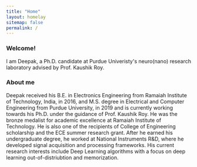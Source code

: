 ```yaml
---
title: "Home"
layout: homelay
sitemap: false
permalink: /
---
```


### Welcome!

I am Deepak, a Ph.D. candidate at Purdue Univeristy's neuro(nano) research laboratory advised by Prof. Kaushik Roy.

<!-- <div class="container">
<div class="row">
<center>
<img src="{{ site.url }}{{ site.baseurl }}/images/banner.jpg" width="100%"/><br/>
Examples of Feynman diagrams. <br/>
Feynman R., The theory of positrons. <i>Phys. Rev.</i> (1949)
</center>
</div>
</div>
<br/> -->

### About me

Deepak received his B.E. in Electronics Engineering from Ramaiah Institute of Technology, India, in 2016, and M.S. degree in Electrical and Computer Engineering from Purdue University, in 2019 and is currently working towards his Ph.D. under the guidance of Prof. Kaushik Roy. He was the bronze medalist for academic excellence at Ramaiah Institute of Technology. He is also one of the recipients of College of Engineering scholarship and the ECE summer research grant. After he earned his undergraduate degree, he worked at National Instruments R&D, where he developed signal acquisition and processing frameworks. His current research interests include Deep Learning algorithms with a focus on deep learning out-of-distriubtion and memorization.

